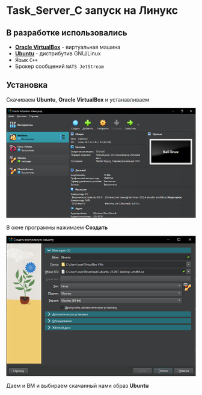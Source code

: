 # Task_Server_C запуск на Линукс

## В разработке использовались
- [**Oracle VirtualBox**](https://www.virtualbox.org/wiki/Downloads) - виртуальная машина
- [**Ubuntu**](https://ubuntu.com/download) - дистрибутив GNU/Linux
- Язык `C++`
- Брокер сообщений `NATS JetStream`

## Установка

Скачиваем **Ubuntu**, **Oracle VirtualBox** и устанавливаем

![alt text](img/VirtualBox1.png)

В окне программы нажимаем **Создать**

![alt text](img/VirtualBoxCreate.png)

Даем и ВМ и выбираем скачанный нами образ  **Ubuntu**

